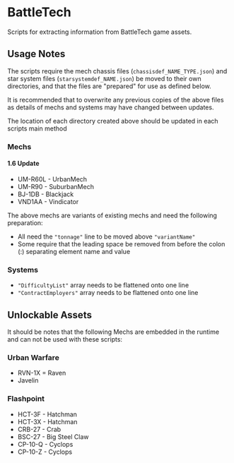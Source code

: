 # BattleTech
Scripts for extracting information from BattleTech game assets.

## Usage Notes
The scripts require the mech chassis files (`chassisdef_NAME_TYPE.json`) and star system files 
(`starsystemdef_NAME.json`) be moved to their own directories, and that the files are "prepared" for use as defined below.

It is recommended that to overwrite any previous copies of the above files as details of mechs and systems may have 
changed between updates.

The location of each directory created above should be updated in each scripts main method

### Mechs
#### 1.6 Update
* UM-R60L - UrbanMech
* UM-R90 - SuburbanMech
* BJ-1DB - Blackjack
* VND1AA - Vindicator

The above mechs are variants of existing mechs and need the following preparation: 
+ All need the `"tonnage"` line to be moved above `"variantName"`
+ Some require that the leading space be removed from before the colon (:) separating element name and value

### Systems
+ `"DifficultyList"` array needs to be flattened onto one line
+ `"ContractEmployers"` array needs to be flattened onto one line

## Unlockable Assets
It should be notes that the following Mechs are embedded in the runtime and can not be used with these scripts:
### Urban Warfare
* RVN-1X = Raven
* Javelin
### Flashpoint
* HCT-3F - Hatchman
* HCT-3X - Hatchman
* CRB-27 - Crab
* BSC-27 - Big Steel Claw
* CP-10-Q - Cyclops
* CP-10-Z - Cyclops
